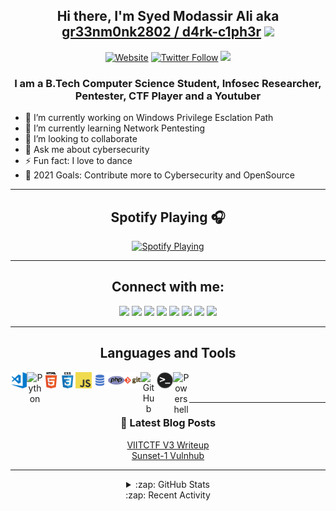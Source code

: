 <h2 align="center">Hi there, I'm Syed Modassir Ali aka<a href="https://gr33nm0nk2802.github.io/" target="_blank"> gr33nm0nk2802 / d4rk-c1ph3r</a> <img
src="https://media.giphy.com/media/mA28dHGEU8Us36wEYJ/giphy.gif" height="28" /></h2>

<div align="center">
  
[![Website](https://img.shields.io/website?label=My%20Blog&style=flat-square&url=https%3A%2F%2Fgr33nm0nk2802.github.io)](https://gr33nm0nk2802.github.io)
[![Twitter Follow](https://img.shields.io/twitter/follow/gr33nm0nk2802?color=1DA1F2&logo=twitter&style=flat-square)](https://twitter.com/intent/follow?original_referer=https%3A%2F%2Fgithub.com%2Fgr33nm0nk2802&screen_name=gr33nm0nk2802)
![](https://komarev.com/ghpvc/?username=d4rk-c1ph3r&style=flat-square)

<!--
**d4rk-c1ph3r/d4rk-c1ph3r** is a ✨ _special_ ✨ repository because its `README.md` (this file) appears on your GitHub profile.
-->

<h3 align="center"> I am a B.Tech Computer Science Student, Infosec Researcher, Pentester, CTF Player and a Youtuber </h3>
<div align="left" style="margin-left="30px">
  <ul>
    <li>🔭 I’m currently working on Windows Privilege Esclation Path</li>
    <li>🌱 I’m currently learning Network Pentesting</li>
    <li>👯 I’m looking to collaborate </li>
    <li>💬 Ask me about cybersecurity</li>  
    <li>⚡ Fun fact: I love to dance</li>
    <li>🥅 2021 Goals: Contribute more to Cybersecurity and OpenSource</li>  
  </ul>
</div>

---

<h2> Spotify Playing 🎧 </h2>

[<img src="https://now-playing-codestackr.vercel.app/api/spotify-playing" alt="Spotify Playing" width="350" />](https://open.spotify.com/user/swyqyimdc12jajde4vpwd2x1b)

---

<h2> Connect with me: </h2>

[<img src="https://img.shields.io/website?style=for-the-badge&url=https%3A%2F%2Fgr33nm0nk2802.github.io" />][website]
[<img src="https://img.shields.io/badge/LinkedIn-0077B5?style=for-the-badge&logo=linkedin&logoColor=white" />][linkedin]
[<img src="https://img.shields.io/badge/Gmail-D14836?style=for-the-badge&logo=gmail&logoColor=white"/>][gmail]
[<img src="https://img.shields.io/badge/Twitter-1DA1F2?style=for-the-badge&logo=twitter&logoColor=white" />][twitter]
[<img src="https://img.shields.io/badge/WhatsApp-25D366?style=for-the-badge&logo=whatsapp&logoColor=white" />][whatsapp]
[<img src="https://img.shields.io/badge/Telegram-2CA5E0?style=for-the-badge&logo=telegram&logoColor=white" />][telegram]
[<img src="https://img.shields.io/badge/YouTube-FF0000?style=for-the-badge&logo=youtube&logoColor=white" />][youtube]
[<img src="https://img.shields.io/badge/Instagram-E4405F?style=for-the-badge&logo=instagram&logoColor=white" />][instagram]
<br />

---
                                                                                                            
<h2> Languages and Tools </h2>

<img align="left" alt="Visual Studio Code" width="26px" src="https://raw.githubusercontent.com/github/explore/80688e429a7d4ef2fca1e82350fe8e3517d3494d/topics/visual-studio-code/visual-studio-code.png" />
<img align="left" alt="Python" width="26px" src="https://raw.githubusercontent.com/rahul-jha98/README_icons/main/language_and_tools/square/python/python.png" />
<img align="left" alt="HTML5" width="26px" src="https://raw.githubusercontent.com/github/explore/80688e429a7d4ef2fca1e82350fe8e3517d3494d/topics/html/html.png" />
<img align="left" alt="CSS3" width="26px" src="https://raw.githubusercontent.com/github/explore/80688e429a7d4ef2fca1e82350fe8e3517d3494d/topics/css/css.png" />
<img align="left" alt="JavaScript" width="26px" src="https://raw.githubusercontent.com/github/explore/80688e429a7d4ef2fca1e82350fe8e3517d3494d/topics/javascript/javascript.png" />
<img align="left" alt="SQL" width="26px" src="https://raw.githubusercontent.com/github/explore/80688e429a7d4ef2fca1e82350fe8e3517d3494d/topics/sql/sql.png" />
<img align="left" alt="SQL" width="26px" src="https://raw.githubusercontent.com/github/explore/80688e429a7d4ef2fca1e82350fe8e3517d3494d/topics/php/php.png" />
<img align="left" alt="Git" width="26px" src="https://raw.githubusercontent.com/github/explore/80688e429a7d4ef2fca1e82350fe8e3517d3494d/topics/git/git.png" />
<img align="left" alt="GitHub" width="26px" src="https://github.githubassets.com/images/modules/logos_page/Octocat.png" />
<img align="left" alt="Terminal" width="26px" src="https://raw.githubusercontent.com/github/explore/80688e429a7d4ef2fca1e82350fe8e3517d3494d/topics/terminal/terminal.png" />
<img align="left" alt="Powershell" width="26px" src="https://raw.githubusercontent.com/PowerShell/PowerShell/master/assets/ps_black_64.svg" />
<br />
<br />

<!--                                                                                                                                           <
---
-->
<!-- <h3> 📺 Latest YouTube Videos </h3> -->

<!-- YOUTUBE:START -->
<!-- [Fancy Burger Menu Button - Animated CSS Effects (2021)](https://www.youtube.com/watch?v=6HS8owNMCb4)
- [YouTube Rewind 2020 - Web Dev Edition!](https://www.youtube.com/watch?v=F9ON_E6-y1E)
- ["Glassmorphism" Frosted Glass Credit Card Form with Validation | HTML, CSS, JavaScript](https://www.youtube.com/watch?v=jEa9YyRqE1U)
- [STOP Declaring IDs!?! JavaScript Global Variables Best Practices](https://www.youtube.com/watch?v=cve1gYV7jWk)
- [This is ALL you NEED to Become a Web Developer Today (2021)](https://www.youtube.com/watch?v=LTwFX-hitQo) -->
<!-- YOUTUBE:END -->

<!-- ➡️ [more videos...](https://youtube.com/codestackr) -->

---

<h3>📕 Latest Blog Posts</h3>

<!-- BLOG-POST-LIST:START -->
[VIITCTF V3 Writeup](https://gr33nm0nk2802.github.io/posts/viitctf/)<br> 
[Sunset-1 Vulnhub](https://gr33nm0nk2802.github.io/posts/sunset1/)
<!-- BLOG-POST-LIST:END -->


---
                  
<details>
  <summary>:zap: GitHub Stats</summary>
  <img align="left" alt="GitHub Stats" src="https://github-readme-stats.d4rk-c1ph3r.vercel.app/api?username=d4rk-c1ph3r&show_icons=true&hide_border=true" />
</details>

<summary>:zap: Recent Activity</summary>
<!--START_SECTION:activity-->
<!--END_SECTION:activity-->

[website]: https://gr33nm0nk2802.github.io
[whatsapp]: https://wa.me/9875575784
[telegram]: https://t.me/gr33nm0nk2802
[twitter]: https://twitter.com/gr33nm0nk2802
[gmail]: mailto:sm2315@cse.jgec.ac.in
[youtube]: https://youtube.com/
[instagram]: https://instagram.com/d4rk_c1ph3r
[linkedin]: https://linkedin.com/in/gr33nm0nk2802
[programmingplaylist]: https://www.youtube.com/
